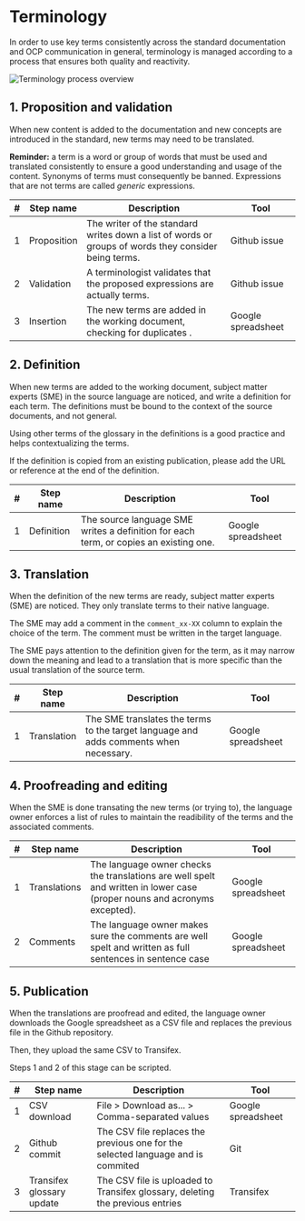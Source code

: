 # Terminology

In order to use key terms consistently across the standard documentation and OCP communication in general, terminology is managed according to a process that ensures both quality and reactivity.

![Terminology process overview](https://www.lucidchart.com/invitations/accept/2eee45ed-5e62-4636-9a44-24b4414f273f)

## 1. Proposition and validation

When new content is added to the documentation and new concepts are introduced in the standard, new terms may need to be translated.

**Reminder:** a term is a word or group of words that must be used and translated consistently to ensure a good understanding and usage of the content. Synonyms of terms must consequently be banned. Expressions that are not terms are called *generic* expressions.

| #   | Step name   | Description                                                                                          | Tool               |
| --- | ----------- | ---------------------------------------------------------------------------------------------------- | ------------------ |
| 1   | Proposition | The writer of the standard writes down a list of words or groups of words they consider being terms. | Github issue       |
| 2   | Validation  | A terminologist validates that the proposed expressions are actually terms.                          | Github issue       |
| 3   | Insertion   | The new terms are added in the working document, checking for duplicates                .            | Google spreadsheet |


## 2. Definition

When new terms are added to the working document, subject matter experts (SME) in the source language are noticed, and write a definition for each term. The definitions must be bound to the context of the source documents, and not general.

Using other terms of the glossary in the definitions is a good practice and helps contextualizing the terms.

If the definition is copied from an existing publication, please add the URL or reference at the end of the definition.

| #   | Step name  | Description                                                                           | Tool               |
| --- | ---------- | ------------------------------------------------------------------------------------- | ------------------ |
| 1   | Definition | The source language SME writes a definition for each term, or copies an existing one. | Google spreadsheet |



## 3. Translation

When the definition of the new terms are ready, subject matter experts (SME) are noticed. They only translate terms to their native language.

The SME may add a comment in the `comment_xx-XX` column to explain the choice of the term. The comment must be written in the target language.

The SME pays attention to the definition given for the term, as it may narrow down the meaning and lead to a translation that is more specific than the usual translation of the source term.


| #   | Step name   | Description                                                                           | Tool               |
| --- | ----------- | ------------------------------------------------------------------------------------- | ------------------ |
| 1   | Translation | The SME translates the terms to the target language and adds comments when necessary. | Google spreadsheet |

## 4. Proofreading and editing

When the SME is done transating the new terms (or trying to), the language owner enforces a list of rules to maintain the readibility of the terms and the associated comments.

| #   | Step name    | Description                                                                                                               | Tool               |
| --- | ------------ | ------------------------------------------------------------------------------------------------------------------------- | ------------------ |
| 1   | Translations | The language owner checks the translations are well spelt and written in lower case (proper nouns and acronyms excepted). | Google spreadsheet |
| 2   | Comments     | The language owner makes sure the comments are well spelt and written as full sentences in sentence case                  | Google spreadsheet |


## 5. Publication

When the translations are proofread and edited, the language owner downloads the Google spreadsheet as a CSV file and replaces the previous file in the Github repository.

Then, they upload the same CSV to Transifex.

Steps 1 and 2 of this stage can be scripted.

| #   | Step name                 | Description                                                                      | Tool               |
| --- | ------------------------- | -------------------------------------------------------------------------------- | ------------------ |
| 1   | CSV download              | File > Download as... > Comma-separated values                                   | Google spreadsheet |
| 2   | Github commit             | The CSV file replaces the previous one for the selected language and is commited | Git                |
| 3   | Transifex glossary update | The CSV file is uploaded to Transifex glossary, deleting the previous entries    | Transifex          |
